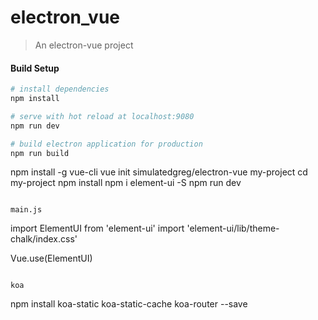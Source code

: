 # electron_vue

> An electron-vue project

#### Build Setup

``` bash
# install dependencies
npm install

# serve with hot reload at localhost:9080
npm run dev

# build electron application for production
npm run build


```
npm install -g vue-cli
vue init simulatedgreg/electron-vue my-project
cd my-project
npm install
npm i element-ui -S
npm run dev
```

main.js
```
import ElementUI from 'element-ui'
import 'element-ui/lib/theme-chalk/index.css'

Vue.use(ElementUI)
```

koa
```
npm install koa-static koa-static-cache koa-router --save
```

